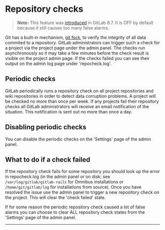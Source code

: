 # Repository checks

>**Note:**
This feature was [introduced][ce-3232] in GitLab 8.7. It is OFF by
default because it still causes too many false alarms.

Git has a built-in mechanism, [git fsck][git-fsck], to verify the
integrity of all data commited to a repository. GitLab administrators
can trigger such a check for a project via the project page under the
admin panel. The checks run asynchronously so it may take a few minutes
before the check result is visible on the project admin page. If the
checks failed you can see their output on the admin log page under
'repocheck.log'.

## Periodic checks

GitLab periodically runs a repository check on all project repositories and
wiki repositories in order to detect data corruption problems. A
project will be checked no more than once per week. If any projects
fail their repository checks all GitLab administrators will receive an email
notification of the situation. This notification is sent out no more
than once a day.

## Disabling periodic checks

You can disable the periodic checks on the 'Settings' page of the admin
panel.

## What to do if a check failed

If the repository check fails for some repository you should look up the error
in repocheck.log (in the admin panel or on disk; see
`/var/log/gitlab/gitlab-rails` for Omnibus installations or
`/home/git/gitlab/log` for installations from source). Once you have
resolved the issue use the admin panel to trigger a new repository check on
the project. This will clear the 'check failed' state.

If for some reason the periodic repository check caused a lot of false
alarms you can choose to clear ALL repository check states from the
'Settings' page of the admin panel.

---
[ce-3232]: https://gitlab.com/gitlab-org/gitlab-ce/merge_requests/3232 "Auto git fsck"
[git-fsck]: https://www.kernel.org/pub/software/scm/git/docs/git-fsck.html "git fsck documentation"